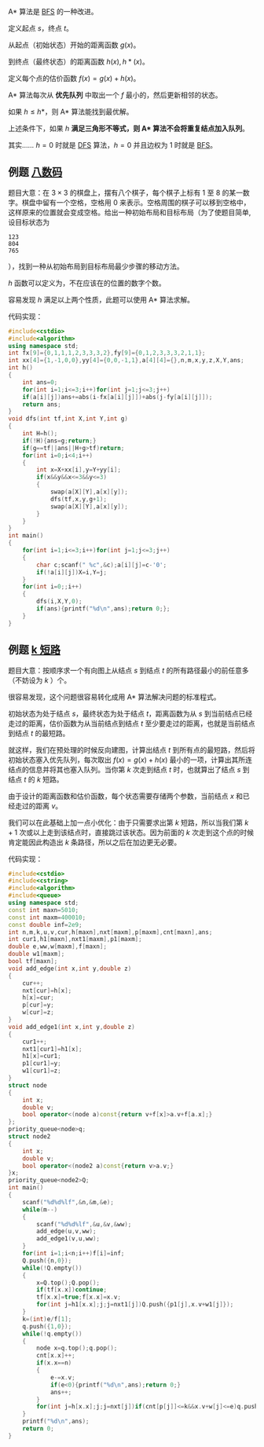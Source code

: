 A\* 算法是 [BFS](/search/bfs) 的一种改进。

定义起点 $s$，终点 $t$。

从起点（初始状态）开始的距离函数 $g(x)$。

到终点（最终状态）的距离函数 $h(x), h*(x)$。

定义每个点的估价函数 $f(x)=g(x)+h(x)$。

A\* 算法每次从 **优先队列** 中取出一个 $f$ 最小的，然后更新相邻的状态。

如果 $h\leq h*$，则 A\* 算法能找到最优解。

上述条件下，如果 $h$ **满足三角形不等式，则 A\* 算法不会将重复结点加入队列**。

其实…… $h=0$ 时就是 [DFS](/search/dfs) 算法，$h=0$ 并且边权为 $1$ 时就是 [BFS](/search/BFS)。

## 例题 [八数码](https://www.luogu.org/problemnew/show/P1379)

题目大意：在 $3\times 3$ 的棋盘上，摆有八个棋子，每个棋子上标有 1 至 8 的某一数字。棋盘中留有一个空格，空格用 0 来表示。空格周围的棋子可以移到空格中，这样原来的位置就会变成空格。给出一种初始布局和目标布局（为了使题目简单, 设目标状态为

    123
    804
    765

），找到一种从初始布局到目标布局最少步骤的移动方法。

$h$ 函数可以定义为，不在应该在的位置的数字个数。

容易发现 $h$ 满足以上两个性质，此题可以使用 A\* 算法求解。

代码实现：

```cpp
#include<cstdio>
#include<algorithm>
using namespace std;
int fx[9]={0,1,1,1,2,3,3,3,2},fy[9]={0,1,2,3,3,3,2,1,1};
int xx[4]={1,-1,0,0},yy[4]={0,0,-1,1},a[4][4]={},n,m,x,y,z,X,Y,ans;
int h()
{
    int ans=0;
    for(int i=1;i<=3;i++)for(int j=1;j<=3;j++)
	if(a[i][j])ans+=abs(i-fx[a[i][j]])+abs(j-fy[a[i][j]]);
    return ans;
}
void dfs(int tf,int X,int Y,int g)
{
    int H=h();
    if(!H){ans=g;return;}
    if(g==tf||ans||H+g>tf)return;
    for(int i=0;i<4;i++)
	{
        int x=X+xx[i],y=Y+yy[i];
        if(x&&y&&x<=3&&y<=3)
		{
            swap(a[X][Y],a[x][y]);
            dfs(tf,x,y,g+1);
            swap(a[X][Y],a[x][y]);
        }
    }
}
int main()
{
    for(int i=1;i<=3;i++)for(int j=1;j<=3;j++)
	{
        char c;scanf(" %c",&c);a[i][j]=c-'0';
        if(!a[i][j])X=i,Y=j;
    }
    for(int i=0;;i++)
	{
        dfs(i,X,Y,0);  
        if(ans){printf("%d\n",ans);return 0;};
    }
}
```

## 例题 [k 短路](https://www.luogu.org/problemnew/show/P2483)

题目大意：按顺序求一个有向图上从结点 $s$ 到结点 $t$ 的所有路径最小的前任意多（不妨设为 $k$ ）个。

很容易发现，这个问题很容易转化成用 A\* 算法解决问题的标准程式。

初始状态为处于结点 $s$，最终状态为处于结点 $t$，距离函数为从 $s$ 到当前结点已经走过的距离，估价函数为从当前结点到结点 $t$ 至少要走过的距离，也就是当前结点到结点 $t$ 的最短路。

就这样，我们在预处理的时候反向建图，计算出结点 $t$ 到所有点的最短路，然后将初始状态塞入优先队列，每次取出 $f(x)=g(x)+h(x)$ 最小的一项，计算出其所连结点的信息并将其也塞入队列。当你第 $k$ 次走到结点 $t$ 时，也就算出了结点 $s$ 到结点 $t$ 的 $k$ 短路。

由于设计的距离函数和估价函数，每个状态需要存储两个参数，当前结点 $x$ 和已经走过的距离 $v$。

我们可以在此基础上加一点小优化：由于只需要求出第 $k$ 短路，所以当我们第 $k+1$ 次或以上走到该结点时，直接跳过该状态。因为前面的 $k$ 次走到这个点的时候肯定能因此构造出 $k$ 条路径，所以之后在加边更无必要。

代码实现：

```cpp
#include<cstdio>
#include<cstring>
#include<algorithm>
#include<queue>
using namespace std;
const int maxn=5010;
const int maxm=400010;
const double inf=2e9;
int n,m,k,u,v,cur,h[maxn],nxt[maxm],p[maxm],cnt[maxn],ans;
int cur1,h1[maxn],nxt1[maxm],p1[maxm];
double e,ww,w[maxm],f[maxn];
double w1[maxm];
bool tf[maxn];
void add_edge(int x,int y,double z)
{
    cur++;
    nxt[cur]=h[x];
    h[x]=cur;
    p[cur]=y;
    w[cur]=z;
}
void add_edge1(int x,int y,double z)
{
    cur1++;
    nxt1[cur1]=h1[x];
    h1[x]=cur1;
    p1[cur1]=y;
    w1[cur1]=z; 
} 
struct node
{
    int x;
    double v;
    bool operator<(node a)const{return v+f[x]>a.v+f[a.x];}
};
priority_queue<node>q;
struct node2
{
    int x;
    double v;
    bool operator<(node2 a)const{return v>a.v;}
}x;
priority_queue<node2>Q;
int main()
{
    scanf("%d%d%lf",&n,&m,&e);
    while(m--)
    {
        scanf("%d%d%lf",&u,&v,&ww);
        add_edge(u,v,ww);
        add_edge1(v,u,ww);
    }
    for(int i=1;i<n;i++)f[i]=inf;
    Q.push({n,0});
    while(!Q.empty())
    {
        x=Q.top();Q.pop();
        if(tf[x.x])continue;
        tf[x.x]=true;f[x.x]=x.v;
        for(int j=h1[x.x];j;j=nxt1[j])Q.push({p1[j],x.v+w1[j]});
    }
    k=(int)e/f[1];
    q.push({1,0});
    while(!q.empty())
    {
        node x=q.top();q.pop();
        cnt[x.x]++;
        if(x.x==n)
        {
            e-=x.v;
            if(e<0){printf("%d\n",ans);return 0;}
            ans++;
        }
        for(int j=h[x.x];j;j=nxt[j])if(cnt[p[j]]<=k&&x.v+w[j]<=e)q.push({p[j],x.v+w[j]});
    } 
    printf("%d\n",ans);
    return 0;
}
```
